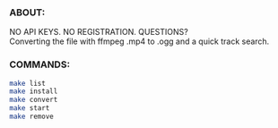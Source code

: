 ### ABOUT:
NO API KEYS. NO REGISTRATION. QUESTIONS? \
Converting the file with ffmpeg .mp4 to .ogg and a quick track search.

### COMMANDS:
```bash
make list
make install
make convert
make start
make remove
```

